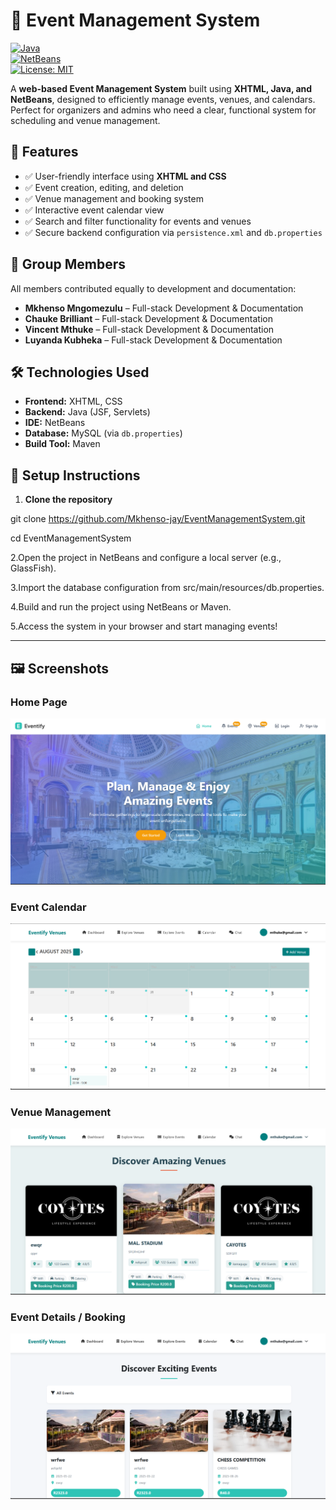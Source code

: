 # 🎉 Event Management System

[![Java](https://img.shields.io/badge/Java-ED8B00?style=for-the-badge&logo=java&logoColor=white)](https://www.java.com/)  
[![NetBeans](https://img.shields.io/badge/NetBeans-2F4F4F?style=for-the-badge&logo=apache-netbeans&logoColor=white)](https://netbeans.apache.org/)  
[![License: MIT](https://img.shields.io/badge/License-MIT-green.svg)](LICENSE)  

A **web-based Event Management System** built using **XHTML, Java, and NetBeans**, designed to efficiently manage events, venues, and calendars. Perfect for organizers and admins who need a clear, functional system for scheduling and venue management.


## 🌟 Features

- ✅ User-friendly interface using **XHTML and CSS**  
- ✅ Event creation, editing, and deletion  
- ✅ Venue management and booking system  
- ✅ Interactive event calendar view  
- ✅ Search and filter functionality for events and venues  
- ✅ Secure backend configuration via `persistence.xml` and `db.properties`  


## 👥 Group Members

All members contributed equally to development and documentation:

- **Mkhenso Mngomezulu** – Full-stack Development & Documentation  
- **Chauke Brilliant** – Full-stack Development & Documentation  
- **Vincent Mthuke** – Full-stack Development & Documentation  
- **Luyanda Kubheka** – Full-stack Development & Documentation  


## 🛠️ Technologies Used

- **Frontend:** XHTML, CSS  
- **Backend:** Java (JSF, Servlets)  
- **IDE:** NetBeans  
- **Database:** MySQL (via `db.properties`)  
- **Build Tool:** Maven  


## 🚀 Setup Instructions

1. **Clone the repository**

 git clone https://github.com/Mkhenso-jay/EventManagementSystem.git
 
 cd EventManagementSystem

2.Open the project in NetBeans and configure a local server (e.g., GlassFish).

3.Import the database configuration from src/main/resources/db.properties.

4.Build and run the project using NetBeans or Maven.

5.Access the system in your browser and start managing events!


---


 ## 🖼️ Screenshots

### Home Page
![Home Page](EventManagementSystem/Screenshot%20%20HOME.png)

### Event Calendar
![Event Calendar](EventManagementSystem/Screenshot%2002.png)

### Venue Management
![Venue Management](EventManagementSystem/Screenshot%2003.png)

### Event Details / Booking
![Event Details](EventManagementSystem/Screenshot%2004.png)

